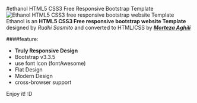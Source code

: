 #ethanol HTML5 CSS3 Free Responsive Bootstrap Template
![Ethanol HTML5 CSS3 free responsive bootstrap website Template ](http://mortezaaghili.github.io/ethanol-HTML5-CSS3-Free-Template/ethanol-Screen.jpg)
Ethanol is an **HTML5 CSS3 Free responsive bootstrap website Template** designed by _Rudhi Sasmito_ and converted to HTML/CSS by [_**Morteza Aghili**_](http://mortezaaghili.github.io/)  


####feature:  
* **Truly Responsive Design**
* Bootstrap v3.3.5 
* use font Icon (fontAwesome)
* Flat Design
* Modern Design
* cross-browser support

Enjoy it! :D
